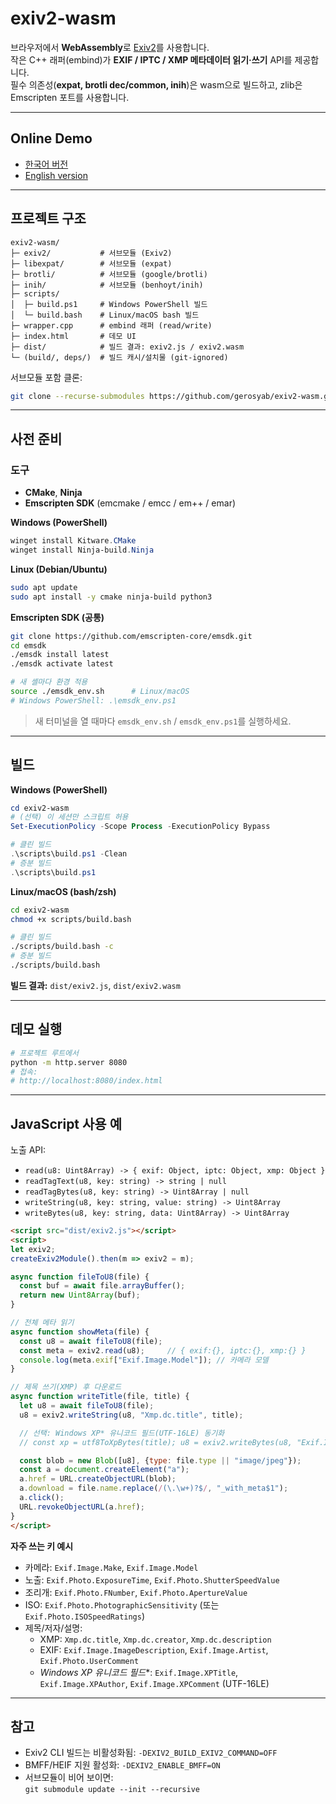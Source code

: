 # exiv2-wasm

브라우저에서 **WebAssembly**로 [Exiv2](https://exiv2.org/)를 사용합니다.  
작은 C++ 래퍼(embind)가 **EXIF / IPTC / XMP 메타데이터 읽기·쓰기** API를 제공합니다.  
필수 의존성(**expat, brotli dec/common, inih**)은 wasm으로 빌드하고, zlib은 Emscripten 포트를 사용합니다.

---

## Online Demo
- [한국어 버전](https://daissue.app/exif-editor)
- [English version](https://daissue.app/en/exif-editor)

---

## 프로젝트 구조

```
exiv2-wasm/
├─ exiv2/           # 서브모듈 (Exiv2)
├─ libexpat/        # 서브모듈 (expat)
├─ brotli/          # 서브모듈 (google/brotli)
├─ inih/            # 서브모듈 (benhoyt/inih)
├─ scripts/
│  ├─ build.ps1     # Windows PowerShell 빌드
│  └─ build.bash    # Linux/macOS bash 빌드
├─ wrapper.cpp      # embind 래퍼 (read/write)
├─ index.html       # 데모 UI
├─ dist/            # 빌드 결과: exiv2.js / exiv2.wasm
└─ (build/, deps/)  # 빌드 캐시/설치물 (git-ignored)
```

서브모듈 포함 클론:
```bash
git clone --recurse-submodules https://github.com/gerosyab/exiv2-wasm.git
```

---

## 사전 준비

### 도구
- **CMake**, **Ninja**
- **Emscripten SDK** (emcmake / emcc / em++ / emar)

**Windows (PowerShell)**
```powershell
winget install Kitware.CMake
winget install Ninja-build.Ninja
```

**Linux (Debian/Ubuntu)**
```bash
sudo apt update
sudo apt install -y cmake ninja-build python3
```

**Emscripten SDK (공통)**
```bash
git clone https://github.com/emscripten-core/emsdk.git
cd emsdk
./emsdk install latest
./emsdk activate latest

# 새 셸마다 환경 적용
source ./emsdk_env.sh      # Linux/macOS
# Windows PowerShell: .\emsdk_env.ps1
```
> 새 터미널을 열 때마다 `emsdk_env.sh` / `emsdk_env.ps1`를 실행하세요.

---

## 빌드

**Windows (PowerShell)**
```powershell
cd exiv2-wasm
# (선택) 이 세션만 스크립트 허용
Set-ExecutionPolicy -Scope Process -ExecutionPolicy Bypass

# 클린 빌드
.\scripts\build.ps1 -Clean
# 증분 빌드
.\scripts\build.ps1
```

**Linux/macOS (bash/zsh)**
```bash
cd exiv2-wasm
chmod +x scripts/build.bash

# 클린 빌드
./scripts/build.bash -c
# 증분 빌드
./scripts/build.bash
```

**빌드 결과:** `dist/exiv2.js`, `dist/exiv2.wasm`

---

## 데모 실행

```bash
# 프로젝트 루트에서
python -m http.server 8080
# 접속:
# http://localhost:8080/index.html
```

---

## JavaScript 사용 예

노출 API:

- `read(u8: Uint8Array) -> { exif: Object, iptc: Object, xmp: Object }`
- `readTagText(u8, key: string) -> string | null`
- `readTagBytes(u8, key: string) -> Uint8Array | null`
- `writeString(u8, key: string, value: string) -> Uint8Array`
- `writeBytes(u8, key: string, data: Uint8Array) -> Uint8Array`

```html
<script src="dist/exiv2.js"></script>
<script>
let exiv2;
createExiv2Module().then(m => exiv2 = m);

async function fileToU8(file) {
  const buf = await file.arrayBuffer();
  return new Uint8Array(buf);
}

// 전체 메타 읽기
async function showMeta(file) {
  const u8 = await fileToU8(file);
  const meta = exiv2.read(u8);     // { exif:{}, iptc:{}, xmp:{} }
  console.log(meta.exif["Exif.Image.Model"]); // 카메라 모델
}

// 제목 쓰기(XMP) 후 다운로드
async function writeTitle(file, title) {
  let u8 = await fileToU8(file);
  u8 = exiv2.writeString(u8, "Xmp.dc.title", title);

  // 선택: Windows XP* 유니코드 필드(UTF-16LE) 동기화
  // const xp = utf8ToXpBytes(title); u8 = exiv2.writeBytes(u8, "Exif.Image.XPTitle", xp);

  const blob = new Blob([u8], {type: file.type || "image/jpeg"});
  const a = document.createElement("a");
  a.href = URL.createObjectURL(blob);
  a.download = file.name.replace(/(\.\w+)?$/, "_with_meta$1");
  a.click();
  URL.revokeObjectURL(a.href);
}
</script>
```

**자주 쓰는 키 예시**
- 카메라: `Exif.Image.Make`, `Exif.Image.Model`
- 노출: `Exif.Photo.ExposureTime`, `Exif.Photo.ShutterSpeedValue`
- 조리개: `Exif.Photo.FNumber`, `Exif.Photo.ApertureValue`
- ISO: `Exif.Photo.PhotographicSensitivity` (또는 `Exif.Photo.ISOSpeedRatings`)
- 제목/저자/설명:  
  - XMP: `Xmp.dc.title`, `Xmp.dc.creator`, `Xmp.dc.description`  
  - EXIF: `Exif.Image.ImageDescription`, `Exif.Image.Artist`, `Exif.Photo.UserComment`  
  - **Windows XP* 유니코드 필드**: `Exif.Image.XPTitle`, `Exif.Image.XPAuthor`, `Exif.Image.XPComment` (UTF-16LE)

---

## 참고
- Exiv2 CLI 빌드는 비활성화됨: `-DEXIV2_BUILD_EXIV2_COMMAND=OFF`
- BMFF/HEIF 지원 활성화: `-DEXIV2_ENABLE_BMFF=ON`
- 서브모듈이 비어 보이면:  
  `git submodule update --init --recursive`
